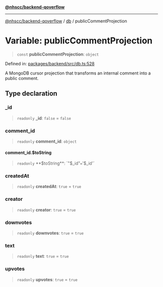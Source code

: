 [**@nhscc/backend-qoverflow**](../../README.md)

***

[@nhscc/backend-qoverflow](../../README.md) / [db](../README.md) / publicCommentProjection

# Variable: publicCommentProjection

> `const` **publicCommentProjection**: `object`

Defined in: [packages/backend/src/db.ts:528](https://github.com/nhscc/qoverflow.api.hscc.bdpa.org/blob/427e25011f0e71265852f81f85026e1290417c2b/packages/backend/src/db.ts#L528)

A MongoDB cursor projection that transforms an internal comment into a public
comment.

## Type declaration

### \_id

> `readonly` **\_id**: `false` = `false`

### comment\_id

> `readonly` **comment\_id**: `object`

#### comment\_id.$toString

> `readonly` **$toString**: `"$_id"` = `'$_id'`

### createdAt

> `readonly` **createdAt**: `true` = `true`

### creator

> `readonly` **creator**: `true` = `true`

### downvotes

> `readonly` **downvotes**: `true` = `true`

### text

> `readonly` **text**: `true` = `true`

### upvotes

> `readonly` **upvotes**: `true` = `true`

